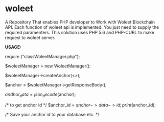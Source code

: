 # woleet
A Repository That enables PHP developer to Work with Woleet Blockchain API. Each function of woleet api is implemented. You just need to supply the required paramenters. This solution uses PHP 5.6 and PHP-CURL to make request to woleet server. 

**USAGE:**

require ("classWoleetManager.php");

$woleetManager = new WoleetManager();

$woleetManager->createAnchor(<<supply here the parameters of the function>>);

$anchor = $woleetManager->getResponseBody();

$andhor_data = json_decode($anchor);

/* to get anchor id */
$anchor_id = $anchor->data->id;
print($anchor_id);

/* Save your anchor id to your database etc. */
